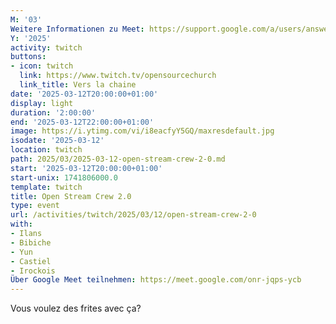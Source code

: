 ```yaml
---
M: '03'
Weitere Informationen zu Meet: https://support.google.com/a/users/answer/9282720
Y: '2025'
activity: twitch
buttons:
- icon: twitch
  link: https://www.twitch.tv/opensourcechurch
  link_title: Vers la chaine
date: '2025-03-12T20:00:00+01:00'
display: light
duration: '2:00:00'
end: '2025-03-12T22:00:00+01:00'
image: https://i.ytimg.com/vi/i8eacfyY5GQ/maxresdefault.jpg
isodate: '2025-03-12'
location: twitch
path: 2025/03/2025-03-12-open-stream-crew-2-0.md
start: '2025-03-12T20:00:00+01:00'
start-unix: 1741806000.0
template: twitch
title: Open Stream Crew 2.0
type: event
url: /activities/twitch/2025/03/12/open-stream-crew-2-0
with:
- Ilans
- Bibiche
- Yun
- Castiel
- Irockois
Über Google Meet teilnehmen: https://meet.google.com/onr-jqps-ycb
---
```

Vous voulez des frites avec ça?